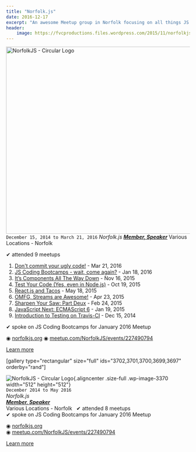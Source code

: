 ```yaml
---
title: "Norfolk.js"
date: 2016-12-17
excerpt: "An awesome Meetup group in Norfolk focusing on all things JS!"
header:
    image: https://fvcproductions.files.wordpress.com/2015/11/norfolkjs-jan-2016-0041.jpg
---
```


<img class="aligncenter size-full wp-image-3370" src="https://fvcproductions.files.wordpress.com/2015/11/norfolkjs1.png" alt="NorfolkJS - Circular Logo" width="512" height="512" />
<code>December 15, 2014 to March 21, 2016</code>
<em>Norfolk.js</em>
<strong><em><a title="NorfolkJS" href="https://www.meetup.com/NorfolkJS" target="_blank">Member, Speaker</a></em></strong>
Various Locations - Norfolk

✔︎ attended 9 meetups

1. [Don't commit your ugly code!](https://www.meetup.com/NorfolkJS/events/229326804/) - Mar 21, 2016
2. [JS Coding Bootcamps - wait, come again?](https://www.meetup.com/NorfolkJS/events/227490794/) - Jan 18, 2016
3. [It’s Components All The Way Down](https://www.meetup.com/NorfolkJS/events/226152804/) - Nov 16, 2015
4. [Test Your Code (Yes, even in Node.js)](https://www.meetup.com/NorfolkJS/events/225329829/) - Oct 19, 2015
5. [React.js and Tacos](https://www.meetup.com/NorfolkJS/events/222358449/) - May 18, 2015
6. [OMFG, Streams are Awesome!](https://www.meetup.com/NorfolkJS/events/221239139/) - Apr 23, 2015
7. [Sharpen Your Saw: Part Deux](https://www.meetup.com/NorfolkJS/events/219185162/) - Feb 24, 2015
8. [JavaScript Next: ECMAScript 6](https://www.meetup.com/NorfolkJS/events/219184709/) - Jan 19, 2015
9. [Introduction to Testing on Travis-CI](https://www.meetup.com/NorfolkJS/events/213364882/) - Dec 15, 2014

✔︎ spoke on JS Coding Bootcamps for January 2016 Meetup

◉ <a href="https://norfolkjs.org" target="_blank">norfolkjs.org</a>
◉ <a href="meetup.com/NorfolkJS/events/227490794" target="_blank">meetup.com/NorfolkJS/events/227490794</a>

<a href="https://www.meetup.com/NorfolkJS/members/182920007/" target="_blank">Learn more</a>

[gallery type="rectangular" size="full" ids="3702,3701,3700,3699,3697" orderby="rand"]

![NorfolkJS - Circular
Logo](https://fvcproductions.files.wordpress.com/2015/11/norfolkjs1.png){.aligncenter
.size-full .wp-image-3370 width="512" height="512"}\
`December 2014 to May 2016`\
*Norfolk.js*\
***[Member, Speaker](https://www.meetup.com/NorfolkJS "NorfolkJS")***\
Various Locations - Norfolk
 
✔︎ attended 8 meetups\
✔︎ spoke on JS Coding Bootcamps for January 2016 Meetup

◉ [norfolkjs.org](https://norfolkjs.org)\
◉
[meetup.com/NorfolkJS/events/227490794](meetup.com/NorfolkJS/events/227490794)

[Learn more](https://www.meetup.com/NorfolkJS/members/182920007/)